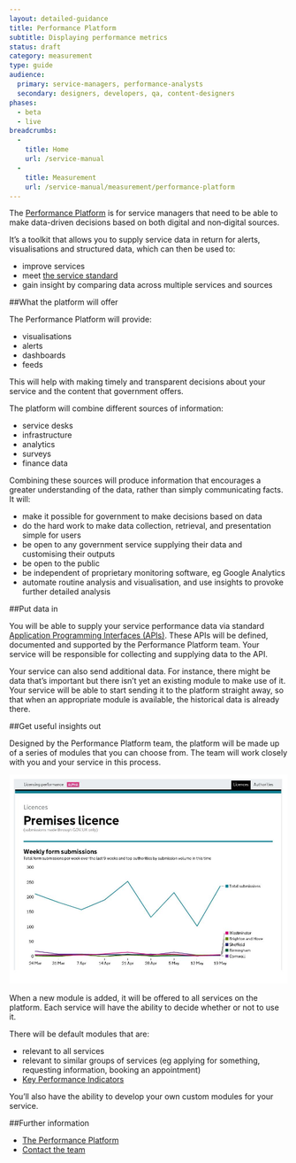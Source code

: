 ```yaml
---
layout: detailed-guidance
title: Performance Platform
subtitle: Displaying performance metrics
status: draft
category: measurement
type: guide
audience:
  primary: service-managers, performance-analysts
  secondary: designers, developers, qa, content-designers
phases:
  - beta
  - live
breadcrumbs:
  -
    title: Home
    url: /service-manual
  -
    title: Measurement
    url: /service-manual/measurement/performance-platform
---
```


The [Performance Platform](https://www.gov.uk/performance) is for service
managers that need to be able to make data-driven decisions based on both
digital and non‑digital sources.

It’s a toolkit that allows you to supply service data in return for alerts, visualisations and structured data, which can then be used to:

* improve services
* meet [the service standard](https://www.gov.uk/service-manual/digital-by-default)
* gain insight by comparing data across multiple services and sources

##What the platform will offer

The Performance Platform will provide:

* visualisations
* alerts
* dashboards
* feeds
 
This will help with making timely and transparent decisions about your service and the content that government offers.

The platform will combine different sources of information:

* service desks
* infrastructure
* analytics
* surveys
* finance data
 
Combining these sources will produce information that encourages a greater understanding of the data, rather than simply communicating facts. It will:

* make it possible for government to make decisions based on data
* do the hard work to make data collection, retrieval, and presentation simple for users
* be open to any government service supplying their data and customising their outputs
* be open to the public
* be independent of proprietary monitoring software, eg Google Analytics
* automate routine analysis and visualisation, and use insights to provoke further detailed analysis

##Put data in

You will be able to supply your service performance data via standard
[Application Programming Interfaces (APIs)](http://www.techterms.com/definition/api).
These APIs will be defined, documented and supported by the Performance
Platform team. Your service will be responsible for collecting and supplying
data to the API.

Your service can also send additional data. For instance, there might be data that’s important but there isn’t yet an existing module to make use of it. Your service will be able to start sending it to the platform straight away, so that when an appropriate module is available, the historical data is already there.

##Get useful insights out

Designed by the Performance Platform team, the platform will be made up of a
series of modules that you can choose from. The team will work closely with
you and your service in this process.

![Licensing performance dashboard](/service-manual/assets/images/measurement/licensing.jpg)

When a new module is added, it will be offered to all services on the platform. Each service will have the ability to decide whether or not to use it.

There will be default modules that are: 

* relevant to all services
* relevant to similar groups of services (eg applying for something, requesting information, booking an appointment)
* [Key Performance Indicators](/service-manual/measurement/index.html) 

You’ll also have the ability to develop your own custom modules for your service.

##Further information

* [The Performance Platform](/performance)
* [Contact the team](mailto:Nayeema.Chowdhury@digital.cabinet-office.gov.uk)
